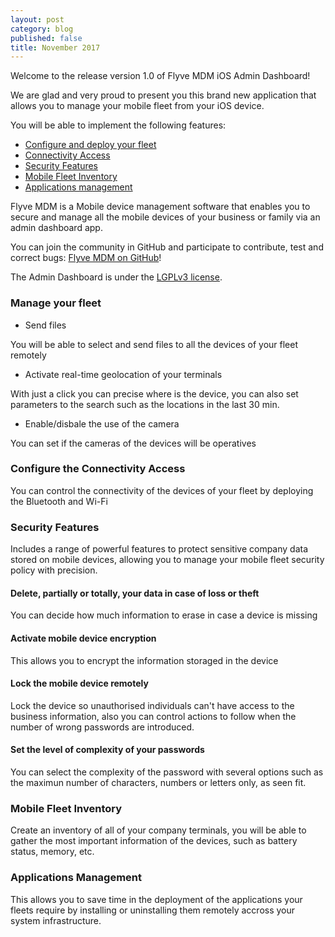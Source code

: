 ```yaml
---
layout: post
category: blog
published: false
title: November 2017
---
```

Welcome to the release version 1.0 of Flyve MDM iOS Admin Dashboard!

We are glad and very proud to present you this brand new application that allows you to manage your mobile fleet from your iOS device.

You will be able to implement the following features:

* [Configure and deploy your fleet](#myf)
* [Connectivity Access](#cca)
* [Security Features](#sf)
* [Mobile Fleet Inventory](#mfi)
* [Applications management](#am)

Flyve MDM is a Mobile device management software that enables you to secure and manage all the mobile devices of your business or family via an admin dashboard app.

You can join the community in GitHub and participate to contribute, test and correct bugs: [Flyve MDM on GitHub](https://github.com/flyve-mdm)!

The Admin Dashboard is under the [LGPLv3 license](https://www.gnu.org/licenses/lgpl-3.0.html).

### <a name="myf"></a>Manage your fleet

* Send files

You will be able to select and send files to all the devices of your fleet remotely

* Activate real-time geolocation of your terminals

With just a click you can precise  where is the device, you can also set parameters to the search such as the locations in the last 30 min.

* Enable/disbale the use of the camera

You can set if the cameras of the devices will be operatives

### <a name="cca"></a>Configure the Connectivity Access

You can control the connectivity of the devices of your fleet by deploying the Bluetooth and Wi-Fi

### <a name="sf"></a>Security Features

Includes a range of powerful features to protect sensitive company data stored on mobile devices, allowing you to manage your mobile fleet security policy with precision.

#### Delete, partially or totally, your data in case of loss or theft

You can decide how much information to erase in case a device is missing

#### Activate mobile device encryption

This allows you to encrypt the information storaged in the device

#### Lock the mobile device remotely

Lock the device so unauthorised individuals can't have access to the business information, also you can control actions to follow when the number of wrong passwords are introduced.

#### Set the level of complexity of your passwords

You can select the complexity of the password with several options such as the maximun number of characters, numbers or letters only, as seen fit.

### <a name="mfi"></a>Mobile Fleet Inventory

Create an inventory of all of your company terminals, you will be able to gather the most important information of the devices, such as battery status, memory, etc.

### <a name="am"></a>Applications Management

This allows you to save time in the deployment of the applications your fleets require by installing or uninstalling them remotely accross your system infrastructure.
